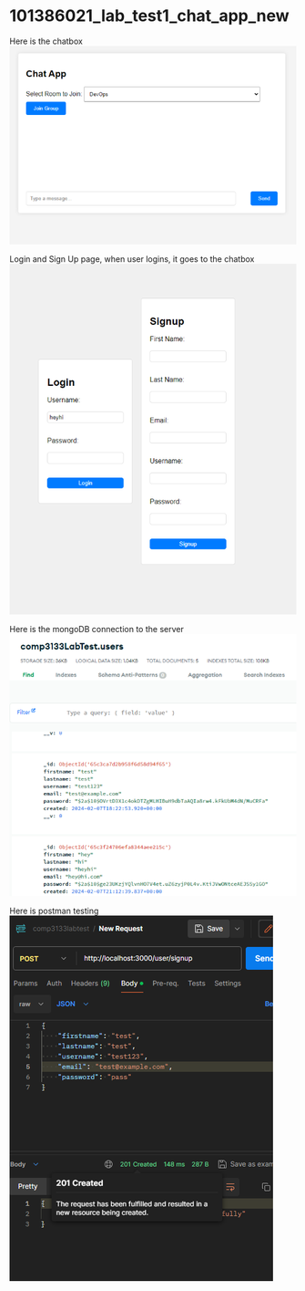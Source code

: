 # 101386021_lab_test1_chat_app_new

Here is the chatbox
![Screenshot of the app](./screenshots/chatbox.png)


Login and Sign Up page, when user logins, it goes to the chatbox
![Screenshot of the app](./screenshots/login.png)


Here is the mongoDB connection to the server
![Screenshot of the app](./screenshots/mongodb.png)


Here is postman testing
![Screenshot of the app](./screenshots/postman.png)